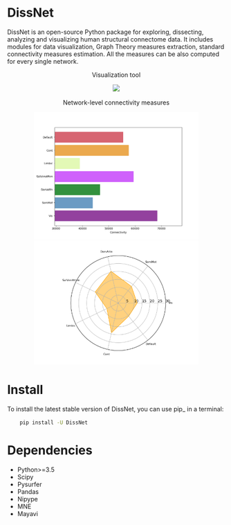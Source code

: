 # DissNet

DissNet is an open-source Python package for exploring, dissecting, analyzing
and visualizing human structural connectome data. It includes modules for data
visualization, Graph Theory measures extraction, standard connectivity measures
estimation. All the measures can be also computed for every single network.

<p align="center">
    Visualization tool
</p>  
<p align="center">
    <img src="https://github.com/Davi1990/DissNet/blob/main/docs/video.gif" width="380"/>
</p>

<p align="center">
    Network-level connectivity measures
</p>
<p align="center">
    <img src="https://github.com/Davi1990/DissNet/blob/main/docs/network.png" width="380"/> <img src="https://github.com/Davi1990/DissNet/blob/main/docs/spider_plot.png" width="380"/>
</p>



# Install
To install the latest stable version of DissNet, you can use pip_ in a terminal:

```bash
    pip install -U DissNet
```

# Dependencies
- Python>=3.5
- Scipy
- Pysurfer
- Pandas
- Nipype
- MNE
- Mayavi
